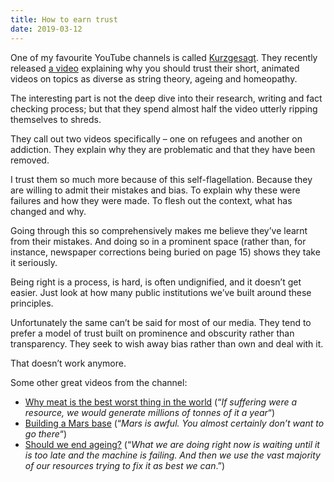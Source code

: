 ```yaml
---
title: How to earn trust
date: 2019-03-12
---
```


<!--kg-card-begin: html--><p>One of my favourite YouTube channels is called <a href="https://www.youtube.com/user/Kurzgesagt/videos" target="_blank" rel="noopener noreferrer">Kurzgesagt</a>. They recently released <a href="https://www.youtube.com/watch?v=JtUAAXe_0VI" target="_blank" rel="noopener noreferrer">a video</a> explaining why you should trust their short, animated videos on topics as diverse as string theory, ageing and homeopathy.</p>
<p>The interesting part is not the deep dive into their research, writing and fact checking process; but that they spend almost half the video utterly ripping themselves to shreds.</p>
<p>They call out two videos specifically &#8211; one on refugees and another on addiction. They explain why they are problematic and that they have been removed.</p>
<p>I trust them so much more because of this self-flagellation. Because they are willing to admit their mistakes and bias. To explain why these were failures and how they were made. To flesh out the context, what has changed and why.</p>
<p>Going through this so comprehensively makes me believe they&#8217;ve learnt from their mistakes. And doing so in a prominent space (rather than, for instance, newspaper corrections being buried on page 15) shows they take it seriously.</p>
<p>Being right is a process, is hard, is often undignified, and it doesn&#8217;t get easier. Just look at how many public institutions we&#8217;ve built around these principles.</p>
<p>Unfortunately the same can&#8217;t be said for most of our media. They tend to prefer a model of trust built on prominence and obscurity rather than transparency. They seek to wish away bias rather than own and deal with it.</p>
<p>That doesn&#8217;t work anymore.</p>
<p>Some other great videos from the channel:</p>
<ul>
<li><a href="https://www.youtube.com/watch?v=NxvQPzrg2Wg" target="_blank" rel="noopener noreferrer">Why meat is the best worst thing in the world</a> (&#8220;<em>If suffering were a resource, we would generate millions of tonnes of it a year</em>&#8220;)</li>
<li><a href="https://www.youtube.com/watch?v=uqKGREZs6-w" target="_blank" rel="noopener noreferrer">Building a Mars base</a> (&#8220;<em>Mars is awful. You almost certainly don&#8217;t want to go there</em>&#8220;)</li>
<li><a href="https://m.youtube.com/watch?v=GoJsr4IwCm4" target="_blank" rel="noopener noreferrer">Should we end ageing?</a> (&#8220;<em>What we are doing right now is waiting until it is too late and the machine is failing. And then we use the vast majority of our resources trying to fix it as best we can</em>.&#8221;)</li>
</ul>
<!--kg-card-end: html-->